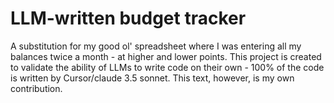 # LLM-written budget tracker
A substitution for my good ol' spreadsheet where I was entering all my balances twice a month - at higher and lower points.
This project is created to validate the ability of LLMs to write code on their own - 100% of the code is written by Cursor/claude 3.5 sonnet.
This text, however, is my own contribution.